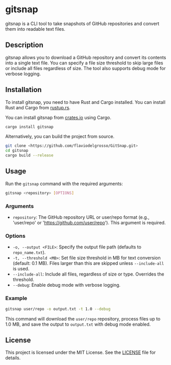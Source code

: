 # gitsnap

gitsnap is a CLI tool to take snapshots of GitHub repositories and convert them into readable text files.

## Description

gitsnap allows you to download a GitHub repository and convert its contents into a single text file. You can specify a file size threshold to skip large files or include all files regardless of size. The tool also supports debug mode for verbose logging.

## Installation

To install gitsnap, you need to have Rust and Cargo installed. You can install Rust and Cargo from [rustup.rs](https://rustup.rs/).

You can install gitsnap from [crates.io](https://crates.io/crates/gitsnap) using Cargo.

```sh
cargo install gitsnap
```

Alternatively, you can build the project from source.

```sh
git clone <https://github.com/flaviodelgrosso/GitSnap.git>
cd gitsnap
cargo build --release
```

## Usage

Run the `gitsnap` command with the required arguments:

```sh
gitsnap <repository> [OPTIONS]
```

### Arguments

- `repository`: The GitHub repository URL or user/repo format (e.g., 'user/repo' or '<https://github.com/user/repo>'). This argument is required.

### Options

- `-o, --output <FILE>`: Specify the output file path (defaults to `repo_name.txt`).
- `-t, --threshold <MB>`: Set file size threshold in MB for text conversion (default: 0.1 MB). Files larger than this are skipped unless `--include-all` is used.
- `--include-all`: Include all files, regardless of size or type. Overrides the threshold.
- `--debug`: Enable debug mode with verbose logging.

### Example

```sh
gitsnap user/repo -o output.txt -t 1.0 --debug
```

This command will download the `user/repo` repository, process files up to 1.0 MB, and save the output to `output.txt` with debug mode enabled.

## License

This project is licensed under the MIT License. See the [LICENSE](LICENSE) file for details.
